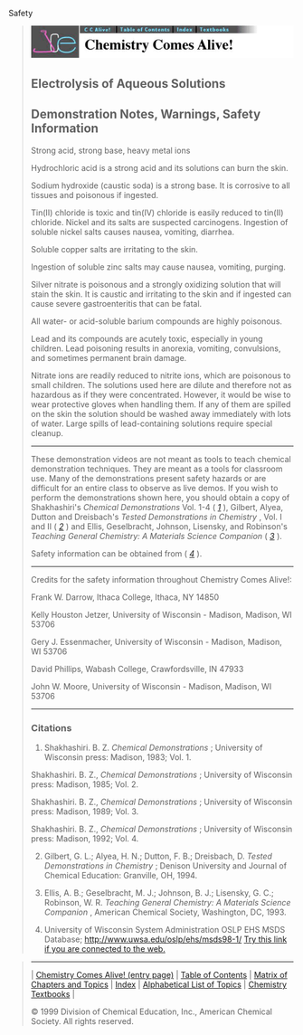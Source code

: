 





 Safety
 



> ![Chemistry Comes Alive!](ccahead.gif)
> 
> 
> 
> 
> 
> 
> 
> 
> 
> ## Electrolysis of Aqueous Solutions
> 
> 
> 
> 
> 
> ## Demonstration Notes, Warnings, Safety Information
> 
> 
> 
> 
> 
>  Strong acid, strong base, heavy metal ions
>  
> 
> 
> 
>  Hydrochloric acid is a strong acid and its solutions can burn the skin.
>  
> 
> 
> 
>  Sodium hydroxide (caustic soda) is a strong base. It is corrosive to all tissues and poisonous if ingested.
>  
> 
> 
> 
>  Tin(II) chloride is toxic and tin(IV) chloride is easily reduced to tin(II) chloride. 
Nickel and its salts are suspected carcinogens. Ingestion of soluble nickel salts causes nausea, vomiting, diarrhea.
>  
> 
> 
> 
>  Soluble copper salts are irritating to the skin.
>  
> 
> 
> 
>  Ingestion of soluble zinc salts may cause nausea, vomiting, purging.
>  
> 
> 
> 
>  Silver nitrate is poisonous and a strongly oxidizing solution that will stain the skin. It is caustic and irritating to the skin and if ingested can cause severe gastroenteritis that can be fatal.
>  
> 
> 
> 
>  All water- or acid-soluble barium compounds are highly poisonous.
>  
> 
> 
> 
>  Lead and its compounds are acutely toxic, especially in young children. Lead poisoning results in anorexia, vomiting, convulsions, and sometimes permanent brain damage.
>  
> 
> 
> 
>  Nitrate ions are readily reduced to nitrite ions, which are poisonous to small children.
The solutions used here are dilute and therefore not as hazardous as if they were concentrated. However, it would be wise to wear protective gloves when handling them. If any of them are spilled on the skin the solution should be washed away immediately with lots of water. Large spills of lead-containing solutions require special cleanup.
>  
> 
> 
> 
> 
> 
> ---
> 
> 
> 
> 
> 
>  These demonstration videos are not meant as tools to teach chemical demonstration techniques. 
They are meant as a tools for classroom use. 
Many of the demonstrations present safety hazards or are
difficult for an entire class to observe as live demos. 
If you wish to perform the demonstrations shown here, you should obtain a copy of 
Shakhashiri's
>  *Chemical Demonstrations* 
>  Vol. 1-4
(
>  [*1*](#CR1)
>  ), Gilbert, Alyea, Dutton and
Dreisbach's
>  *Tested Demonstrations in Chemistry* 
>  , Vol. I and
II (
>  [*2*](#CR2)
>  ) and Ellis, Geselbracht, Johnson,
Lisensky, and Robinson's
>  *Teaching General Chemistry: A Materials
Science Companion* 
>  (
>  [*3*](#CR3)
>  ).
>  
> 
> 
> 
>  Safety information can be obtained from (
>  [*4*](#CR4)
>  ).
>  
> 
> 
> 
> 
> 
> ---
> 
> 
> 
>  Credits for the safety information throughout Chemistry Comes Alive!:
>    
> 
>   
> 
>  Frank W. Darrow, Ithaca College, Ithaca, NY 14850
>    
> 
>  Kelly Houston Jetzer, University of Wisconsin - Madison, Madison, WI 53706
>    
> 
>  Gery J. Essenmacher, University of Wisconsin - Madison, Madison, WI 53706
>    
> 
>  David Phillips, Wabash College, Crawfordsville, IN 47933
>    
> 
>  John W. Moore, University of Wisconsin - Madison, Madison, WI 53706
>  
> 
> ---
> 
> 
> 
> 
> 
> ### Citations
> 
> 
> 
> 
>  1. Shakhashiri. B. Z.
>  *Chemical Demonstrations* 
>  ; University of Wisconsin press: Madison, 1983; Vol. 1.
>    
> 
>  Shakhashiri. B. Z.,
>  *Chemical Demonstrations* 
>  ; University of Wisconsin press: Madison, 1985; Vol. 2.
>    
> 
>  Shakhashiri. B. Z.,
>  *Chemical Demonstrations* 
>  ; University of Wisconsin press: Madison, 1989; Vol. 3.
>    
> 
>  Shakhashiri. B. Z.,
>  *Chemical Demonstrations* 
>  ; University of Wisconsin press: Madison, 1992; Vol. 4.
>  
> 
> 
> 
> 
>  2. Gilbert, G. L.; Alyea, H. N.; Dutton, F. B.; Dreisbach, D.
>  *Tested Demonstrations in Chemistry* 
>  ; Denison University and Journal of Chemical Education: Granville, OH, 1994.
>  
> 
> 
> 
> 
>  3. Ellis, A. B.; Geselbracht, M. J.; Johnson, B. J.; Lisensky, G. C.; Robinson, W. R.
>  *Teaching General Chemistry: A Materials Science Companion* 
>  , American Chemical Society, Washington, DC, 1993.
>  
> 
> 
> 
> 
>  4. University of Wisconsin System Administration OSLP EHS MSDS Database; http://www.uwsa.edu/oslp/ehs/msds98-1/
>  [Try this link if you are connected to the web.](http://www.uwsa.edu/oslp/ehs/msds99-1/)



> ---
> 
> 
>  |
>  [Chemistry Comes Alive! (entry page)](../../INDEX.HTM) 
>  |
>  [Table of Contents](../../CONTENTS.HTM) 
>  |
>  [Matrix of Chapters and Topics](../../MATRIX.HTM) 
>  |
>  [Index](../../WORDS.HTM) 
>  |
>  [Alphabetical List of Topics](../../ALPHATOP.HTM) 
>  |
>  [Chemistry Textbooks](../../BOOKS.HTM) 
>  |
>  
>  © 1999 Division of Chemical Education, Inc.,
American Chemical Society. All rights reserved.





